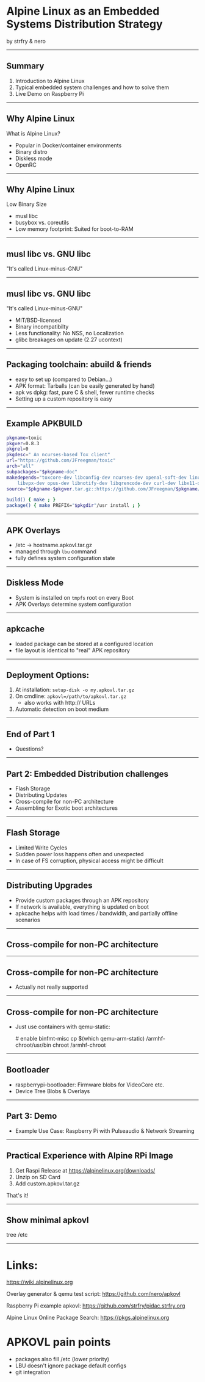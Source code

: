# Alpine Linux as an Embedded Systems Distribution Strategy

by strfry & nero

---

## Summary

1) Introduction to Alpine Linux
2) Typical embedded system challenges and how to solve them
3) Live Demo on Raspberry Pi

---

## Why Alpine Linux

What is Alpine Linux?

- Popular in Docker/container environments
- Binary distro
- Diskless mode
- OpenRC

---

## Why Alpine Linux

Low Binary Size

- musl libc
- busybox vs. coreutils
- Low memory footprint: Suited for boot-to-RAM

---

## musl libc vs. GNU libc

"It's called Linux-minus-GNU"

---

## musl libc vs. GNU libc

"It's called Linux-minus-GNU"

- MIT/BSD-licensed
- Binary incompatibilty
- Less functionality: No NSS, no Localization
- glibc breakages on update (2.27 ucontext)

---

## Packaging toolchain: abuild & friends

- easy to set up (compared to Debian...)
- APK format: Tarballs (can be easily generated by hand)
- apk vs dpkg: fast, pure C & shell, fewer runtime checks 
- Setting up a custom repository is easy

---

## Example APKBUILD

```bash
pkgname=toxic
pkgver=0.8.3
pkgrel=0
pkgdesc=" An ncurses-based Tox client"
url="https://github.com/JFreegman/toxic"
arch="all"
subpackages="$pkgname-doc"
makedepends="toxcore-dev libconfig-dev ncurses-dev openal-soft-dev linux-headers
    libvpx-dev opus-dev libnotify-dev libqrencode-dev curl-dev libx11-dev"
source="$pkgname-$pkgver.tar.gz::https://github.com/JFreegman/$pkgname/archive/v$pkgver.tar.gz"

build() { make ; }
package() { make PREFIX="$pkgdir"/usr install ; }
```


---


## APK Overlays

- /etc -> hostname.apkovl.tar.gz
- managed through `lbu` command
- fully defines system configuration state

---

## Diskless Mode

- System is installed on `tmpfs` root on every Boot
- APK Overlays determine system configuration

---

## apkcache

- loaded package can be stored at a configured location
- file layout is identical to "real" APK repository


---


## Deployment Options: 

1) At installation: `setup-disk -o my.apkovl.tar.gz`
2) On cmdline: `apkovl=/path/to/apkovl.tar.gz`
    - also works with http:// URLs
4) Automatic detection on boot medium


---

## End of Part 1

- Questions?


---

## Part 2: Embedded Distribution challenges

- Flash Storage
- Distributing Updates
- Cross-compile for non-PC architecture
- Assembling for Exotic boot architectures


---

## Flash Storage

- Limited Write Cycles
- Sudden power loss happens often and unexpected
    <!--- Raspberry Pi doesnt even have poweroff button -->
- In case of FS corruption, physical access might be difficult

<!-- mention overlayfs -->

---

## Distributing Upgrades

- Provide custom packages through an APK repository
- If network is available, everything is updated on boot
- apkcache helps with load times / bandwidth, and partially offline scenarios

---

## Cross-compile for non-PC architecture


---

## Cross-compile for non-PC architecture

- Actually not really supported

---

## Cross-compile for non-PC architecture

- Just use containers with qemu-static:

    \# enable binfmt-misc
    cp $(which qemu-arm-static) /armhf-chroot/usr/bin
    chroot /armhf-chroot

---

## Bootloader

- raspberrypi-bootloader: Firmware blobs for VideoCore etc.
- Device Tree Blobs & Overlays

<!-- /boot medium is cluttered with firmware files, otherwise not a real problem: managed by raspberry-bootloader packages


 -->

---

## Part 3: Demo

- Example Use Case: Raspberry Pi with Pulseaudio & Network Streaming

---

## Practical Experience with Alpine RPi Image

1) Get Raspi Release at https://alpinelinux.org/downloads/
2) Unzip on SD Card
3) Add custom.apkovl.tar.gz

That's it!

----


## Show minimal apkovl

tree /etc

---


# Links:

https://wiki.alpinelinux.org

Overlay generator & qemu test script: https://github.com/nero/apkovl

Raspberry Pi example apkovl:
https://github.com/strfry/pidac.strfry.org

Alpine Linux Online Package Search:
https://pkgs.alpinelinux.org


# APKOVL pain points

- packages also fill /etc (lower priority)
- LBU doesn't ignore package default configs
- git integration

